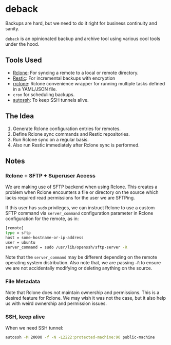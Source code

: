 # deback

Backups are hard, but we need to do it right for business continuity
and sanity.

`deback` is an opinionated backup and archive tool using various cool tools
under the hood.

## Tools Used

- [Rclone](https://rclone.org/): For syncing a remote to a local or remote
  directory.
- [Restic](https://restic.net/): For incremental backups with encryption
- [rrclone](https://github.com/telostat/rrclone): Rclone convenience wrapper for
  running multiple tasks defined in a YAML/JSON file.
- `cron` for scheduling backups.
- [autossh](https://www.harding.motd.ca/autossh/): To keep SSH tunnels alive.

## The Idea

1. Generate Rclone configuration entries for remotes.
2. Define Rclone sync commands and Restic repositories.
3. Run Rclone sync on a regular basis.
4. Also run Restic immediately after Rclone sync is performed.

## Notes

### Rclone + SFTP + Superuser Access

We are making use of SFTP backend when using Rclone. This creates a
problem when Rclone encounters a file or directory on the source which
lacks required read permissions for the user we are SFTPing.

If this user has `sudo` privileges, we can instruct Rclone to use a
custom SFTP command via `server_command` configuration parameter in
Rclone configuration for the remote, as in:

```sh
[remote]
type = sftp
host = some-hostname-or-ip-address
user = ubuntu
server_command = sudo /usr/lib/openssh/sftp-server -R
```

Note that the `server_command` may be different depending on the
remote operating system distribution. Also note that, we are passing
`-R` to ensure we are not accidentally modifying or deleting anything
on the source.

### File Metadata

Note that Rclone does not maintain ownership and permissions. This is
a desired feature for Rclone. We may wish it was not the case, but it
also help us with weird ownership and permission issues.

### SSH, keep alive

When we need SSH tunnel:

```sh
autossh -M 20000 -f -N -L2222:protected-machine:90 public-machine
```
